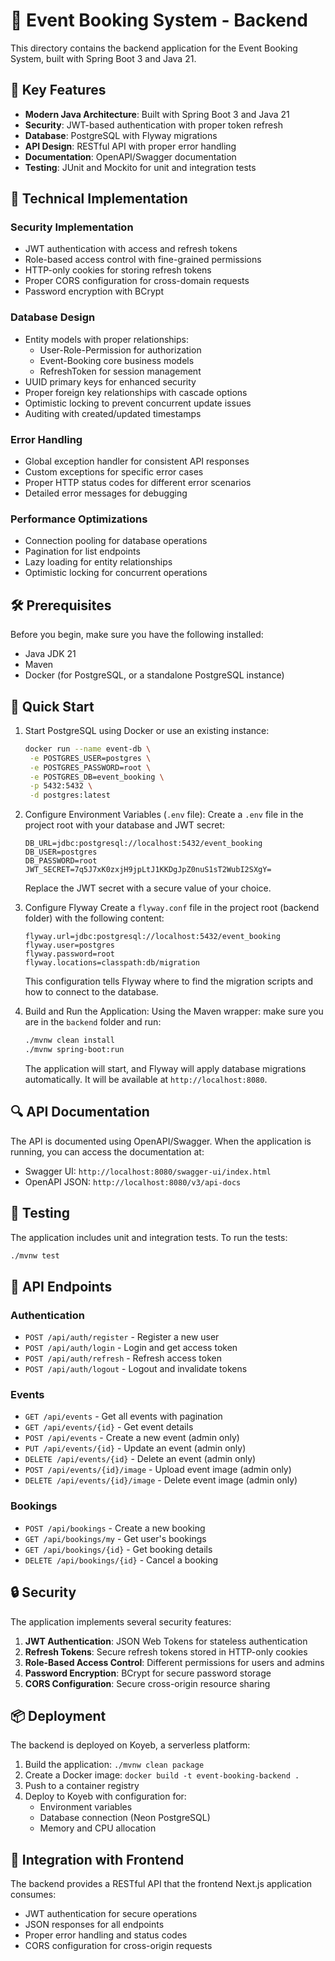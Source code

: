 # 🔧 Event Booking System - Backend

This directory contains the backend application for the Event Booking System, built with Spring Boot 3 and Java 21.

## 🌟 Key Features

- **Modern Java Architecture**: Built with Spring Boot 3 and Java 21
- **Security**: JWT-based authentication with proper token refresh
- **Database**: PostgreSQL with Flyway migrations
- **API Design**: RESTful API with proper error handling
- **Documentation**: OpenAPI/Swagger documentation
- **Testing**: JUnit and Mockito for unit and integration tests

## 🚀 Technical Implementation

### Security Implementation
- JWT authentication with access and refresh tokens
- Role-based access control with fine-grained permissions
- HTTP-only cookies for storing refresh tokens
- Proper CORS configuration for cross-domain requests
- Password encryption with BCrypt

### Database Design
- Entity models with proper relationships:
  - User-Role-Permission for authorization
  - Event-Booking core business models
  - RefreshToken for session management
- UUID primary keys for enhanced security
- Proper foreign key relationships with cascade options
- Optimistic locking to prevent concurrent update issues
- Auditing with created/updated timestamps

### Error Handling
- Global exception handler for consistent API responses
- Custom exceptions for specific error cases
- Proper HTTP status codes for different error scenarios
- Detailed error messages for debugging

### Performance Optimizations
- Connection pooling for database operations
- Pagination for list endpoints
- Lazy loading for entity relationships
- Optimistic locking for concurrent operations

## 🛠️ Prerequisites

Before you begin, make sure you have the following installed:

- Java JDK 21
- Maven
- Docker (for PostgreSQL, or a standalone PostgreSQL instance)

## 🚀 Quick Start

1. Start PostgreSQL using Docker or use an existing instance:
   ```bash
   docker run --name event-db \
    -e POSTGRES_USER=postgres \
    -e POSTGRES_PASSWORD=root \
    -e POSTGRES_DB=event_booking \
    -p 5432:5432 \
    -d postgres:latest
   ```

2. Configure Environment Variables (`.env` file):
   Create a `.env` file in the project root with your database and JWT secret:
   ```properties
   DB_URL=jdbc:postgresql://localhost:5432/event_booking
   DB_USER=postgres
   DB_PASSWORD=root
   JWT_SECRET=7q5J7xK0zxjH9jpLtJ1KKDgJpZ0nuS1sT2WubI2SXgY=
   ```
   Replace the JWT secret with a secure value of your choice.

3. Configure Flyway
   Create a `flyway.conf` file in the project root (backend folder) with the following content:
   ```properties
   flyway.url=jdbc:postgresql://localhost:5432/event_booking
   flyway.user=postgres
   flyway.password=root
   flyway.locations=classpath:db/migration
   ```
   This configuration tells Flyway where to find the migration scripts and how to connect to the database.

4. Build and Run the Application:
   Using the Maven wrapper: make sure you are in the `backend` folder and run:
   ```bash
   ./mvnw clean install
   ./mvnw spring-boot:run
   ```
   The application will start, and Flyway will apply database migrations automatically. It will be available at `http://localhost:8080`.

## 🔍 API Documentation

The API is documented using OpenAPI/Swagger. When the application is running, you can access the documentation at:

- Swagger UI: `http://localhost:8080/swagger-ui/index.html`
- OpenAPI JSON: `http://localhost:8080/v3/api-docs`

## 🧪 Testing

The application includes unit and integration tests. To run the tests:

```bash
./mvnw test
```

## 📄 API Endpoints

### Authentication
- `POST /api/auth/register` - Register a new user
- `POST /api/auth/login` - Login and get access token
- `POST /api/auth/refresh` - Refresh access token
- `POST /api/auth/logout` - Logout and invalidate tokens

### Events
- `GET /api/events` - Get all events with pagination
- `GET /api/events/{id}` - Get event details
- `POST /api/events` - Create a new event (admin only)
- `PUT /api/events/{id}` - Update an event (admin only)
- `DELETE /api/events/{id}` - Delete an event (admin only)
- `POST /api/events/{id}/image` - Upload event image (admin only)
- `DELETE /api/events/{id}/image` - Delete event image (admin only)

### Bookings
- `POST /api/bookings` - Create a new booking
- `GET /api/bookings/my` - Get user's bookings
- `GET /api/bookings/{id}` - Get booking details
- `DELETE /api/bookings/{id}` - Cancel a booking

## 🔒 Security

The application implements several security features:

1. **JWT Authentication**: JSON Web Tokens for stateless authentication
2. **Refresh Tokens**: Secure refresh tokens stored in HTTP-only cookies
3. **Role-Based Access Control**: Different permissions for users and admins
4. **Password Encryption**: BCrypt for secure password storage
5. **CORS Configuration**: Secure cross-origin resource sharing

## 📦 Deployment

The backend is deployed on Koyeb, a serverless platform:

1. Build the application: `./mvnw clean package`
2. Create a Docker image: `docker build -t event-booking-backend .`
3. Push to a container registry
4. Deploy to Koyeb with configuration for:
   - Environment variables
   - Database connection (Neon PostgreSQL)
   - Memory and CPU allocation

## 🧩 Integration with Frontend

The backend provides a RESTful API that the frontend Next.js application consumes:
- JWT authentication for secure operations
- JSON responses for all endpoints
- Proper error handling and status codes
- CORS configuration for cross-origin requests
